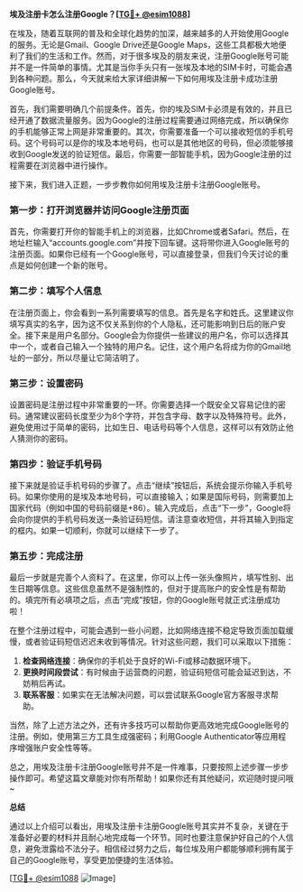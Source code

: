 **埃及注册卡怎么注册Google？[[TG💪+ @esim1088](https://t.me/s/esim1088)]**

在埃及，随着互联网的普及和全球化趋势的加深，越来越多的人开始使用Google的服务。无论是Gmail、Google Drive还是Google Maps，这些工具都极大地便利了我们的生活和工作。然而，对于很多埃及的朋友来说，注册Google账号可能并不是一件简单的事情。尤其是当你手头只有一张埃及本地的SIM卡时，可能会遇到各种问题。那么，今天就来给大家详细讲解一下如何用埃及注册卡成功注册Google账号。

首先，我们需要明确几个前提条件。首先，你的埃及SIM卡必须是有效的，并且已经开通了数据流量服务。因为Google的注册过程需要通过网络完成，所以确保你的手机能够正常上网是非常重要的。其次，你需要准备一个可以接收短信的手机号码。这个号码可以是你的埃及本地号码，也可以是其他地区的号码，但必须能够接收到Google发送的验证短信。最后，你需要一部智能手机，因为Google注册的过程需要在浏览器中进行操作。

接下来，我们进入正题，一步步教你如何用埃及注册卡注册Google账号。

### 第一步：打开浏览器并访问Google注册页面

首先，你需要打开你的智能手机上的浏览器，比如Chrome或者Safari。然后，在地址栏输入“accounts.google.com”并按下回车键。这将带你进入Google账号的注册页面。如果你已经有一个Google账号，可以直接登录，但我们今天讨论的重点是如何创建一个新的账号。

### 第二步：填写个人信息

在注册页面上，你会看到一系列需要填写的信息。首先是名字和姓氏。这里建议你填写真实的名字，因为这不仅关系到你的个人隐私，还可能影响到日后的账户安全。接下来是用户名部分。Google会为你提供一些建议的用户名，你可以选择其中一个，或者自己输入一个独特的用户名。记住，这个用户名将成为你的Gmail地址的一部分，所以尽量让它简洁明了。

### 第三步：设置密码

设置密码是注册过程中非常重要的一环。你需要选择一个既安全又容易记住的密码。通常建议密码长度至少为8个字符，并包含字母、数字以及特殊符号。此外，避免使用过于简单的密码，比如生日、电话号码等个人信息，这样可以有效防止他人猜测你的密码。

### 第四步：验证手机号码

接下来就是验证手机号码的步骤了。点击“继续”按钮后，系统会提示你输入手机号码。如果你使用的是埃及本地号码，可以直接输入；如果是国际号码，则需要加上国家代码（例如中国的号码前缀是+86）。输入完成后，点击“下一步”，Google将会向你提供的手机号码发送一条验证码短信。请注意查收短信，并将其输入到指定的框内。如果一切顺利，你就可以继续下一步了。

### 第五步：完成注册

最后一步就是完善个人资料了。在这里，你可以上传一张头像照片，填写性别、出生日期等信息。这些信息虽然不是强制性的，但对于提高账户的安全性是有帮助的。填完所有必填项之后，点击“完成”按钮，你的Google账号就正式注册成功啦！

在整个注册过程中，可能会遇到一些小问题，比如网络连接不稳定导致页面加载缓慢，或者验证码短信迟迟未收到等情况。针对这些问题，我们可以采取以下措施：

1. **检查网络连接**：确保你的手机处于良好的Wi-Fi或移动数据环境下。
2. **更换时间段尝试**：有时候由于运营商的问题，验证码短信可能会延迟到达，不妨稍后再试。
3. **联系客服**：如果实在无法解决问题，可以尝试联系Google官方客服寻求帮助。

当然，除了上述方法之外，还有许多技巧可以帮助你更高效地完成Google账号的注册。例如，使用第三方工具生成强密码；利用Google Authenticator等应用程序增强账户安全性等等。

总之，用埃及注册卡注册Google账号并不是一件难事，只要按照上述步骤一步步操作即可。希望这篇文章能对你有所帮助！如果你还有其他疑问，欢迎随时提问哦~

**总结**

通过以上介绍可以看出，用埃及注册卡注册Google账号其实并不复杂，关键在于准备好必要的材料并且耐心地完成每一个环节。同时也要注意保护好自己的个人信息，避免泄露给不法分子。相信经过努力之后，每位埃及用户都能够顺利拥有属于自己的Google账号，享受更加便捷的生活体验。

[[TG💪+ @esim1088](https://t.me/s/esim1088) ![Image](https://i.postimg.cc/4NQfJmqS/Snipaste-2025-05-13-00-14-12.png)]